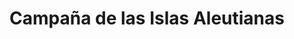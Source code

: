 ﻿---
title: "Campaña de las Islas Aleutianas"
permalink: periodes_928.html
layout: periode
dataInici: 1942-06-03
dataFi: 1943-08-15
sidebar: periodes
pares:
  - 356:
    title: "Guerra del Pacífico"
    dataInici: "(1941-12-07)"
    dataFi: "(1945-08-14)"

fills:
jocsPrincipals:
  - title: "The Aleutians Campaign"
    bggId: 28384
    dataInici: 
    dataFi: 

jocsEscenaris:
jocsEpoca:
jocsEpocaEscenaris:
---
